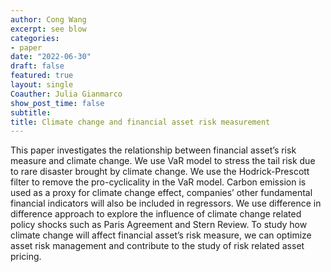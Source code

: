 ```yaml
---
author: Cong Wang
excerpt: see blow
categories:
- paper
date: "2022-06-30"
draft: false
featured: true
layout: single
Coauther: Julia Gianmarco
show_post_time: false
subtitle: 
title: Climate change and financial asset risk measurement
---
```


This paper investigates the relationship between financial asset’s risk measure and climate change. We use VaR
model to stress the tail risk due to rare disaster brought by climate change. We use the Hodrick-Prescott
filter to remove the pro-cyclicality in the VaR model. Carbon emission is used as a proxy for climate
change effect, companies’ other fundamental financial indicators will also be included in regressors. We use
difference in difference approach to explore the influence of climate change related policy shocks such as
Paris Agreement and Stern Review. To study how climate change will affect financial asset’s risk measure,
we can optimize asset risk management and contribute to the study of risk related asset pricing.
